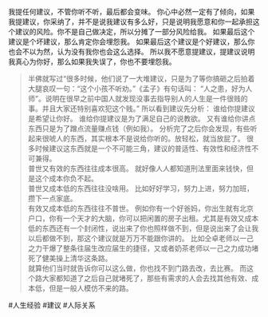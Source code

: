我提任何建议，不管你听不听，最后都会变味。
你心中必然一定有了倾向，如果我提建议，你采纳了，并不是说我建议有多么好，只是说明我愿意和你一起承担这个建议的风险。你不是自己做决定，所以分摊了一部分风险给我。
如果最后这个建议是个坏建议，那么肯定你会埋怨我。
如果最后这个建议是个好建议，那么你也会不以为然，认为没有我你也会这么选择。
所以我不愿意提建议，提建议说明我真心为你好，那么如果我失误了，你也不要埋怨我。

> 半佛就写过“很多时候，他们说了一大堆建议，只是为了等你搞砸之后拍着大腿哀叹一句：“这个小孩不听劝。”《孟子》有句话叫： “人之患，好为人师”。说明在很早之前中国人就发现没事去指导别人的人生是一件很贱的事。并且大家还特别喜欢犯这个贱。”
> 所以看到建议先分析：
> 	谁给你提建议是希望让你好。
> 	谁给你提建议是为了满足自己的说教欲。
> 	又有谁给你讲点东西只是为了蹭点流量赚点钱（例如我）。
> 分析完了之后你会发现，有些听起来很唬人的东西，其实根本不是说给你听的。放轻松，就当放屁了。
> 很多时候建议这东西就是一个不可能三角，建议的普适性、有效性和经济性不可兼得。  
> 	普世又有效的东西往往成本很高。  就好像人人都知道刑法里面来钱快，但是这个成本你负不起。  
> 	普世又成本低的东西往往没啥用。  比如好好学习，努力上进，努力加班，攒下一点家底。  
> 	有效又成本低的东西往往不普世。  例如你有一个好爸妈，你出生就有北京户口，你有一个天才的大脑，你可以把闲置的房子出租。尤其是有效又成本低的东西还有一个封闭性，说出来了你也照样做不到，但是说出来了会让我以后都做不到，那这个建议就是万万不能跟你讲的。 
> 		 比如仝卓老师以一己之力干爆了整条往届生改应届生的捷径，又或者奶茶老师以一己之力成功堵死了健美操上清华这条路。  
> 	 就算他们当时就告诉你可以这么做，你也找不到门路去改，去比赛。  而这个路大家都知道了之后自己就堵死了，那些有需求的人会去找其他有效、成本低，但是一般人模仿不来的路。

#人生经验 #建议 #人际关系